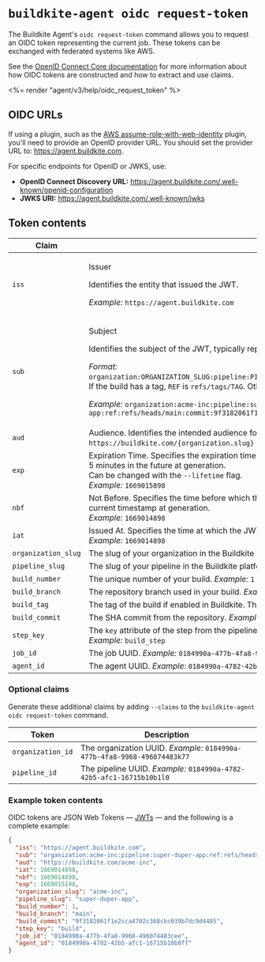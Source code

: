 # `buildkite-agent oidc request-token`

The Buildkite Agent's `oidc request-token` command allows you to request an OIDC token representing the current job. These tokens can be exchanged with federated systems like AWS.

See the [OpenID Connect Core documentation](https://openid.net/specs/openid-connect-core-1_0.html#IDToken) for more information about how OIDC tokens are constructed and how to extract and use claims.

<%= render "agent/v3/help/oidc_request_token" %>

## OIDC URLs

If using a plugin, such as the [AWS assume-role-with-web-identity](https://github.com/buildkite-plugins/aws-assume-role-with-web-identity-buildkite-plugin) plugin, you'll need to provide an OpenID provider URL. You should set the provider URL to: https://agent.buildkite.com.

For specific endpoints for OpenID or JWKS, use:

- **OpenID Connect Discovery URL:** https://agent.buildkite.com/.well-known/openid-configuration
- **JWKS URI:** https://agent.buildkite.com/.well-known/jwks

## Token contents

<table data-attributes data-attributes-required>
  <thead>
    <tr>
      <th>Claim</th>
      <th>Description</th>
    </tr>
  </thead>
  <tbody>
  <tr>
    <td><code>iss</code></td>
    <td>
      <p>Issuer</p>
      <p>Identifies the entity that issued the JWT.</p>
      <p><em>Example:</em> <code>https://agent.buildkite.com</code></p>
    </td>
  </tr>
   <tr>
    <td><code>sub</code></td>
    <td>
      <p>Subject</p>
      <p>Identifies the subject of the JWT, typically representing the user or entity being authenticated.</p>
      <p><em>Format:</em> <code>organization:ORGANIZATION_SLUG:pipeline:PIPELINE_SLUG:ref:REF:commit:BUILD_COMMIT:step:STEP_KEY</code>. If the build has a tag, <code>REF</code> is <code>refs/tags/TAG</code>. Otherwise, <code>REF</code> is <code>refs/heads/BRANCH</code>.</p>
      <p><em>Example:</em> <code>organization:acme-inc:pipeline:super-duper-app:ref:refs/heads/main:commit:9f3182061f1e2cca4702c368cbc039b7dc9d4485:step:build</code></p>
    </td>
  </tr>
   <tr>
    <td><code>aud</code></td>
    <td>
      Audience. Identifies the intended audience for the JWT. Defaults to <code>https://buildkite.com/{organization.slug}</code> but can be overridden using the <code>--audience</code> flag
    </td>
  </tr>
   <tr>
    <td><code>exp</code></td>
    <td>
      Expiration Time. Specifies the expiration time of the JWT, after which the token is no longer valid. Set to 5 minutes in the future at generation.<br>
      Can be changed with the <code>--lifetime</code> flag.<br>
      <em>Example:</em> <code>1669015898</code><br>
    </td>
  </tr>
   <tr>
    <td><code>nbf</code></td>
    <td>
      Not Before. Specifies the time before which the JWT must not be accepted for processing. Set to the current timestamp at generation. <br>
      <em>Example:</em> <code>1669014898</code><br>
    </td>
  </tr>
   <tr>
    <td><code>iat</code></td>
    <td>
      Issued At. Specifies the time at which the JWT was issued. Set to the current timestamp at generation.<br>
      <em>Example:</em> <code>1669014898</code>
    </td>
  </tr>
   <tr>
    <td><code>organization_slug</code></td>
    <td>
      The slug of your organization in the Buildkite platform.
      <em>Example:</em> <code>acme-inc</code><br>
    </td>
  </tr>
   <tr>
    <td><code>pipeline_slug</code></td>
    <td>
      The slug of your pipeline in the Buildkite platform.
      <em>Example:</em> <code>super-duper-app</code><br>
    </td>
  </tr>
   <tr>
    <td><code>build_number</code></td>
    <td>
      The unique number of your build.
      <em>Example:</em> <code>1</code><br>
    </td>
  </tr>
   <tr>
    <td><code>build_branch</code></td>
    <td>
      The repository branch used in your build.
      <em>Example:</em> <code>main</code><br>
    </td>
  </tr>
  <tr>
    <td><code>build_tag</code></td>
    <td>
      The tag of the build if enabled in Buildkite. This claim is only included if the tag is set.
      <em>Example:</em> <code>1</code><br>
    </td>
  </tr>
  <tr>
    <td><code>build_commit</code></td>
    <td>
      The SHA commit from the repository.
      <em>Example:</em> <code>9f3182061f1e2cca4702c368cbc039b7dc9d4485</code><br>
    </td>
  </tr>
  <tr>
    <td><code>step_key</code></td>
    <td>
      The <code>key</code> attribute of the step from the pipeline. If the key is not set for the step, <code>nil</code> will be returned.
      <em>Example:</em> <code>build_step</code><br>
    </td>
  </tr>
  <tr>
    <td><code>job_id</code></td>
    <td>
      The job UUID.
      <em>Example:</em> <code>0184990a-477b-4fa8-9968-496074483cee</code><br>
    </td>
  </tr>
  <tr>
    <td><code>agent_id</code></td>
    <td>
      The agent UUID.
      <em>Example:</em> <code>0184990a-4782-42b5-afc1-16715b10b8ff</code><br>
    </td>
  </tr>
  </tbody>
</table>

### Optional claims

Generate these additional claims by adding `--claims` to the `buildkite-agent oidc request-token` command.

<table data-attributes data-attributes-required>
  <thead>
    <tr>
      <th>Token</th>
      <th>Description</th>
    </tr>
  </thead>
  <tbody>
  <tr>
    <td><code>organization_id</code></td>
    <td>
      The organization UUID.
      <em>Example:</em> <code>0184990a-477b-4fa8-9968-496074483k77</code><br>
    </td>
  </tr>
  <tr>
    <td><code>pipeline_id</code></td>
    <td>
      The pipeline UUID.
      <em>Example:</em> <code>0184990a-4782-42b5-afc1-16715b10b1l0</code><br>
    </td>
  </tr>
  </tbody>
</table>

### Example token contents

OIDC tokens are JSON Web Tokens — [JWTs](https://datatracker.ietf.org/doc/html/draft-ietf-oauth-json-web-token) — and the following is a complete example:

```json
{
  "iss": "https://agent.buildkite.com",
  "sub": "organization:acme-inc:pipeline:super-duper-app:ref:refs/heads/main:commit:9f3182061f1e2cca4702c368cbc039b7dc9d4485:step:build",
  "aud": "https://buildkite.com/acme-inc",
  "iat": 1669014898,
  "nbf": 1669014898,
  "exp": 1669015198,
  "organization_slug": "acme-inc",
  "pipeline_slug": "super-duper-app",
  "build_number": 1,
  "build_branch": "main",
  "build_commit": "9f3182061f1e2cca4702c368cbc039b7dc9d4485",
  "step_key": "build",
  "job_id": "0184990a-477b-4fa8-9968-496074483cee",
  "agent_id": "0184990a-4782-42b5-afc1-16715b10b8ff"
}
```

